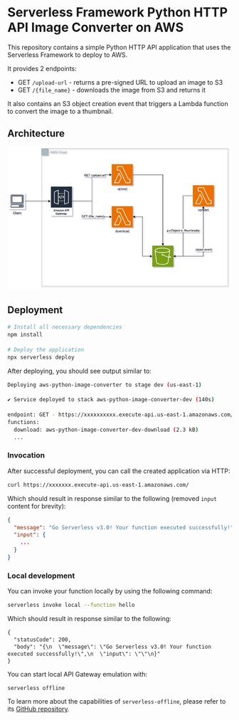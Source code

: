 # Serverless Framework Python HTTP API Image Converter on AWS

This repository contains a simple Python HTTP API application that uses the Serverless Framework to deploy to AWS.

It provides 2 endpoints:
- GET `/upload-url` - returns a pre-signed URL to upload an image to S3
- GET `/{file_name}` - downloads the image from S3 and returns it

It also contains an S3 object creation event that triggers a Lambda function to convert the image to a thumbnail.

## Architecture

![Architecture](./assets/image-converter.jpg)

## Deployment

```bash
# Install all necessary dependencies
npm install

# Deploy the application
npx serverless deploy
```

After deploying, you should see output similar to:

```bash
Deploying aws-python-image-converter to stage dev (us-east-1)

✔ Service deployed to stack aws-python-image-converter-dev (140s)

endpoint: GET - https://xxxxxxxxxx.execute-api.us-east-1.amazonaws.com/
functions:
  download: aws-python-image-converter-dev-download (2.3 kB)
  ...
```

### Invocation

After successful deployment, you can call the created application via HTTP:

```bash
curl https://xxxxxxx.execute-api.us-east-1.amazonaws.com/
```

Which should result in response similar to the following (removed `input` content for brevity):

```json
{
  "message": "Go Serverless v3.0! Your function executed successfully!",
  "input": {
    ...
  }
}
```

### Local development

You can invoke your function locally by using the following command:

```bash
serverless invoke local --function hello
```

Which should result in response similar to the following:

```
{
  "statusCode": 200,
  "body": "{\n  \"message\": \"Go Serverless v3.0! Your function executed successfully!\",\n  \"input\": \"\"\n}"
}
```

You can start local API Gateway emulation with:

```
serverless offline
```

To learn more about the capabilities of `serverless-offline`, please refer to its [GitHub repository](https://github.com/dherault/serverless-offline).